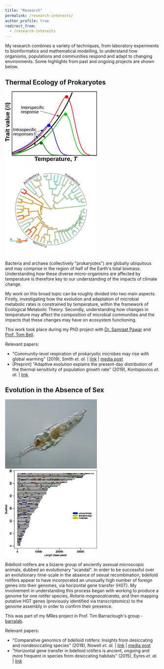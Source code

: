 ```yaml
---
title: "Research"
permalink: /research-interests/
author_profile: true
redirect_from: 
  - /research-interests
---
```


My research combines a variety of techniques, from laboratory experiments to bioinformatics and mathematical modelling, to understand how organisms,
populations and communities respond and adapt to changing environments. Some highlights from past and ongoing projects are shown below.

## Thermal Ecology of Prokaryotes

<p float="left">
  <img src="/images/conceptual_TPC.png" width="300" />
  <img src="/images/Tpk_evolution.png" width="300" />
</p>

Bacteria and archaea (collectively "prokaryotes") are globally ubiquitous and may
comprise in the region of half of the Earth's total biomass. Understanding how these
diverse micro-organisms are affected by temperature is therefore key to our understanding
of the impacts of climate change.

My work on this broad topic can be roughly divided into two main aspects. Firstly,
investigating how the evolution and adaptation of microbial metabolic rates is
constrained by temperature, within the framework of Ecological Metabolic Theory. Secondly,
understanding how changes in temperature may affect the composition of microbial communities
and the impacts that these changes may have on ecosystem functioning.

This work took place during my PhD project with [Dr. Samraat Pawar](https://mhasoba.pythonanywhere.com/pawarlab/default/index "Pawar Lab") 
and [Prof. Tom Bell](https://bellmicrobelab.wordpress.com "Bell Lab").

Relevant papers: 

  * "Community-level respiration of prokaryotic microbes may rise with global warming" (2019), Smith *et. al.*  &#124; [link](https://www.nature.com/articles/s41467-019-13109-1)  &#124; [media post](https://www.imperial.ac.uk/news/193867/bacteria-contribute-more-climate-change-planet/)
  * [Preprint] "Adaptive evolution explains the present-day distribution of the thermal sensitivity of population growth rate" (2019), Kontopoulos *et. al.* &#124; [link](https://www.biorxiv.org/content/10.1101/712885v1.abstract)

## Evolution in the Absence of Sex

<p float="left">
  <img src="/images/Rotaria-neptunoida.jpg" width="300" />
  <img src="/images/Eyres2015_Fig4.png" width="300" />
</p>

Bdelloid rotifers are a bizarre group of anciently asexual microscopic animals, dubbed
an evolutionary "scandal". In order to be successful over an evolutionary time-scale in
the absence of sexual recombination, bdelloid rotifers appear to have incorporated an 
unusually high number of foreign genes into their genomes, via horizontal gene transfer (HGT). 
My involvement in understanding this process began with working to produce a genome for
one rotifer species, *Rotaria magnacalcarata*, and then mapping putative HGT genes (previously
identified via transcriptomics) to the genome assembly in order to confirm their presence.

This was part of my MRes project in Prof. Tim Barraclough's group - [barralab](http://barralab.bio.ic.ac.uk/).

Relevant papers: 
  * "Comparative genomics of bdelloid rotifers: Insights from desiccating and nondesiccating species" (2018), Nowell *et. al.* &#124; [link](https://doi.org/10.1371/journal.pbio.2004830) &#124; [media post](https://www.imperial.ac.uk/news/185867/we-still-dont-know-strange-celibate/)
  * "Horizontal gene transfer in bdelloid rotifers is ancient, ongoing and more frequent in species from desiccating habitats" (2015), Eyres *et. al.* &#124; [link](http://bmcbiol.biomedcentral.com/articles/10.1186/s12915-015-0202-9)

